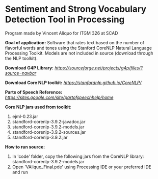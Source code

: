 # Sentiment and Strong Vocabulary Detection Tool in Processing
Program made by Vincent Aliquo for ITGM 326 at SCAD

**Goal of application:** Software that rates text based on the number of flavorful words and tones using
the Stanford CoreNLP Natural Language Processing Toolkit. Models are not included in source (download through
the NLP toolkit).

**Download G4P Library:** *https://sourceforge.net/projects/g4p/files/?source=navbar*

**Download Core NLP toolkit:** *https://stanfordnlp.github.io/CoreNLP/*

**Parts of Speech Reference:** *https://sites.google.com/site/partofspeechhelp/home*

**Core NLP jars used from toolkit:**
1. ejml-0.23.jar
2. standford-corenlp-3.9.2-javadoc.jar
3. standford-corenlp-3.9.2-models.jar
4. standford-corenlp-3.9.2-sources.jar
5. standford-corenlp-3.9.2.jar

**How to run source:**
1. In 'code' folder, copy the following jars from the CoreNLP library:
  standford-corenlp-3.9.2-models.jar
2. Open 'VAliquo_Final.pde' using Processing IDE or your preferred IDE and run

